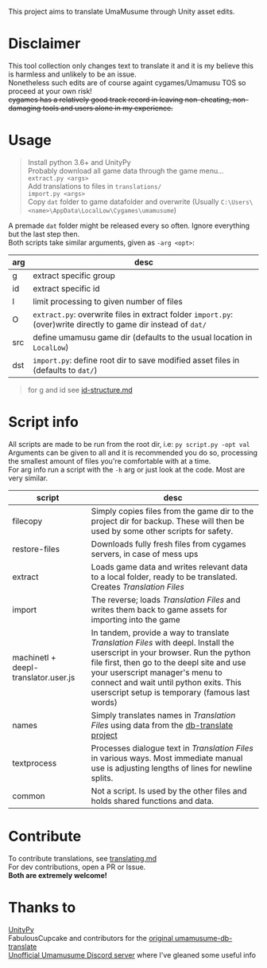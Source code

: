 This project aims to translate UmaMusume through Unity asset edits.

# Disclaimer

This tool collection only changes text to translate it and it is my believe this is harmless and unlikely to be an issue.  
Nonetheless such edits are of course againt cygames/Umamusu TOS so proceed at your own risk!  
~~cygames has a relatively good track record in leaving non-cheating, non-damaging tools and users alone in my experience.~~

# Usage 

> Install python 3.6+ and UnityPy  
> Probably download all game data through the game menu...  
> `extract.py <args>`  
> Add translations to files in `translations/`  
> `import.py <args>`  
> Copy `dat` folder to game datafolder and overwrite (Usually `C:\Users\<name>\AppData\LocalLow\Cygames\umamusume`)

A premade `dat` folder might be released every so often. Ignore everything but the last step then.  
Both scripts take similar arguments, given as `-arg <opt>`:

arg|desc
---|---
g | extract specific group
id | extract specific id
l | limit processing to given number of files
O | `extract.py`: overwrite files in extract folder `import.py`: (over)write directly to game dir instead of `dat/`
src | define umamusu game dir (defaults to the usual location in `LocalLow`)
dst | `import.py`: define root dir to save modified asset files in (defaults to `dat/`)

> for g and id see [id-structure.md](id-structure.md)

# Script info

All scripts are made to be run from the root dir, i.e: `py script.py -opt val`  
Arguments can be given to all and it is recommended you do so, processing the smallest amount of files you're comfortable with at a time.  
For arg info run a script with the `-h` arg or just look at the code. Most are very similar.

script | desc
---|---
filecopy | Simply copies files from the game dir to the project dir for backup. These will then be used by some other scripts for safety.
restore-files | Downloads fully fresh files from cygames servers, in case of mess ups
extract | Loads game data and writes relevant data to a local folder, ready to be translated. Creates *Translation Files*
import | The reverse; loads *Translation Files* and writes them back to game assets for importing into the game
machinetl + deepl-translator.user.js | In tandem, provide a way to translate *Translation Files* with deepl. Install the userscript in your browser. Run the python file first, then go to the deepl site and use your userscript manager's menu to connect and wait until python exits. This userscript setup is temporary (famous last words)
names | Simply translates names in *Translation Files* using data from the [db-translate project](https://github.com/noccu/umamusume-db-translate)
textprocess | Processes dialogue text in *Translation Files* in various ways. Most immediate manual use is adjusting lengths of lines for newline splits.
common | Not a script. Is used by the other files and holds shared functions and data.

# Contribute

To contribute translations, see [translating.md](translating.md)  
For dev contributions, open a PR or Issue.  
**Both are extremely welcome!**

# Thanks to

[UnityPy](https://github.com/K0lb3/UnityPy)  
FabulousCupcake and contributors for the [original umamusume-db-translate](https://github.com/FabulousCupcake/umamusume-db-translate)  
[Unofficial Umamusume Discord server](https://discord.gg/umamusume) where I've gleaned some useful info
